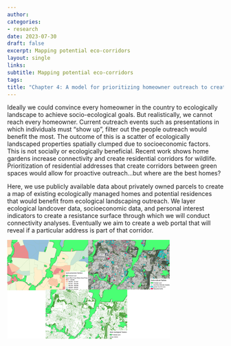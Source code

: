 ```yaml
---
author: 
categories:
- research
date: 2023-07-30
draft: false
excerpt: Mapping potential eco-corridors
layout: single
links:
subtitle: Mapping potential eco-corridors
tags:
title: "Chapter 4: A model for prioritizing homeowner outreach to create networks of urban eco-corridors"
---
```


Ideally we could convince every homeowner in the country to ecologically landscape to achieve socio-ecological goals. But realistically, we cannot reach every homeowner. Current outreach events such as presentations in which individuals must “show up”, filter out the people outreach would benefit the most. The outcome of this is a scatter of ecologically landscaped properties spatially clumped due to socioeconomic factors. This is not socially or ecologically beneficial. Recent work shows home gardens increase connectivity and create residential corridors for wildlife. Prioritization of residential addresses that create corridors between green spaces would allow for proactive outreach…but where are the best homes?
  
Here, we use publicly available data about privately owned parcels to create a map of existing ecologically managed homes and potential residences that would benefit from ecological landscaping outreach. We layer ecological landcover data, socioeconomic data, and personal interest indicators to create a resistance surface through which we will conduct connectivity analyses. Eventually we aim to create a web portal that will reveal if a particular address is part of that corridor.

<img src="IMG_21.png" alt="Resistance surface layers" width="75%"/>  

